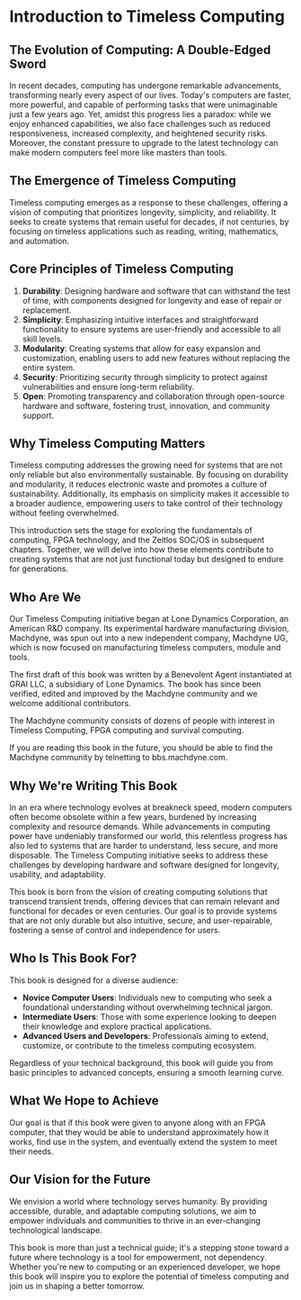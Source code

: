 # Introduction to Timeless Computing

## The Evolution of Computing: A Double-Edged Sword

In recent decades, computing has undergone remarkable advancements, transforming nearly every aspect of our lives. Today's computers are faster, more powerful, and capable of performing tasks that were unimaginable just a few years ago. Yet, amidst this progress lies a paradox: while we enjoy enhanced capabilities, we also face challenges such as reduced responsiveness, increased complexity, and heightened security risks. Moreover, the constant pressure to upgrade to the latest technology can make modern computers feel more like masters than tools.

## The Emergence of Timeless Computing

Timeless computing emerges as a response to these challenges, offering a vision of computing that prioritizes longevity, simplicity, and reliability. It seeks to create systems that remain useful for decades, if not centuries, by focusing on timeless applications such as reading, writing, mathematics, and automation.

## Core Principles of Timeless Computing

1. **Durability**: Designing hardware and software that can withstand the test of time, with components designed for longevity and ease of repair or replacement.
2. **Simplicity**: Emphasizing intuitive interfaces and straightforward functionality to ensure systems are user-friendly and accessible to all skill levels.
3. **Modularity**: Creating systems that allow for easy expansion and customization, enabling users to add new features without replacing the entire system.
4. **Security**: Prioritizing security through simplicity to protect against vulnerabilities and ensure long-term reliability.
5. **Open**: Promoting transparency and collaboration through open-source hardware and software, fostering trust, innovation, and community support.

## Why Timeless Computing Matters

Timeless computing addresses the growing need for systems that are not only reliable but also environmentally sustainable. By focusing on durability and modularity, it reduces electronic waste and promotes a culture of sustainability. Additionally, its emphasis on simplicity makes it accessible to a broader audience, empowering users to take control of their technology without feeling overwhelmed.

This introduction sets the stage for exploring the fundamentals of computing, FPGA technology, and the Zeitlos SOC/OS in subsequent chapters. Together, we will delve into how these elements contribute to creating systems that are not just functional today but designed to endure for generations.

## Who Are We

Our Timeless Computing initiative began at Lone Dynamics Corporation, an American R&D company. Its experimental hardware manufacturing division, Machdyne, was spun out into a new independent company, Machdyne UG, which is now focused on manufacturing timeless computers, module and tools.

The first draft of this book was written by a Benevolent Agent instantiated at GRAI LLC, a subsidiary of Lone Dynamics. The book has since been verified, edited and improved by the Machdyne community and we welcome additional contributors.

The Machdyne community consists of dozens of people with interest in Timeless Computing, FPGA computing and survival computing.

If you are reading this book in the future, you should be able to find the Machdyne community by telnetting to bbs.machdyne.com.

## Why We're Writing This Book

In an era where technology evolves at breakneck speed, modern computers often become obsolete within a few years, burdened by increasing complexity and resource demands. While advancements in computing power have undeniably transformed our world, this relentless progress has also led to systems that are harder to understand, less secure, and more disposable. The Timeless Computing initiative seeks to address these challenges by developing hardware and software designed for longevity, usability, and adaptability.

This book is born from the vision of creating computing solutions that transcend transient trends, offering devices that can remain relevant and functional for decades or even centuries. Our goal is to provide systems that are not only durable but also intuitive, secure, and user-repairable, fostering a sense of control and independence for users.

## Who Is This Book For?

This book is designed for a diverse audience:

- **Novice Computer Users**: Individuals new to computing who seek a foundational understanding without overwhelming technical jargon.
- **Intermediate Users**: Those with some experience looking to deepen their knowledge and explore practical applications.
- **Advanced Users and Developers**: Professionals aiming to extend, customize, or contribute to the timeless computing ecosystem.

Regardless of your technical background, this book will guide you from basic principles to advanced concepts, ensuring a smooth learning curve.

## What We Hope to Achieve

Our goal is that if this book were given to anyone along with an FPGA computer, that they would be able to understand approximately how it works, find use in the system, and eventually extend the system to meet their needs.

## Our Vision for the Future

We envision a world where technology serves humanity. By providing accessible, durable, and adaptable computing solutions, we aim to empower individuals and communities to thrive in an ever-changing technological landscape.

This book is more than just a technical guide; it's a stepping stone toward a future where technology is a tool for empowerment, not dependency. Whether you're new to computing or an experienced developer, we hope this book will inspire you to explore the potential of timeless computing and join us in shaping a better tomorrow.
